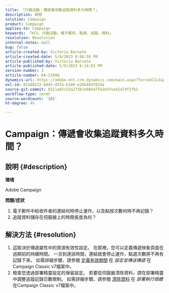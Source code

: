```yaml
---
title: 「行銷活動：傳遞會收集追蹤資料多久時間？」
description: 說明
solution: Campaign
product: Campaign
applies-to: Campaign
keywords: 「KCS、行銷活動、電子郵件、點按、追蹤、資料」
resolution: Resolution
internal-notes: null
bug: false
article-created-by: Victoria Barnato
article-created-date: 5/9/2023 6:08:58 PM
article-published-by: Victoria Barnato
article-published-date: 5/9/2023 6:14:01 PM
version-number: 3
article-number: KA-21990
dynamics-url: https://adobe-ent.crm.dynamics.com/main.aspx?forceUCI=1&pagetype=entityrecord&etn=knowledgearticle&id=d76b8b90-94ee-ed11-8849-6045bd006b25
exl-id: 8fa88122-b8d3-45fa-b106-e26b404702da
source-git-commit: 0311a02c52a273bce96b47fe2d3fea41a74f2fb2
workflow-type: tm+mt
source-wordcount: '165'
ht-degree: 4%

---
```


# Campaign：傳遞會收集追蹤資料多久時間？

## 說明 {#description}


<b>環境</b>

Adobe Campaign

<b>問題/症狀</b>

1. 電子郵件中給收件者的連結何時停止運作，以及點按次數何時不再記錄？
2. 追蹤資料儲存在伺服器上的時間長度為何？



## 解決方法 {#resolution}


1. 這取決於傳遞屬性中的資源有效性設定。 在那裡，您可以定義傳遞映象頁面在過期前的持續時間。 一旦到達該時間，連結就會停止運作，點選次數將不再有記錄下來。 如需詳細步驟，請參閱 [定義有效期間](https://experienceleague.adobe.com/docs/campaign-classic/using/sending-messages/key-steps-when-creating-a-delivery/steps-sending-the-delivery.html?lang=en#defining-validity-period) 在 *設定並傳送傳遞* 在Campaign Classic v7檔案中。
2. 檢查您透過部署精靈設定的保留設定。 若要從伺服器清除資料，請在部署精靈中調整追蹤記錄日數限制。 如需詳細步驟，請參閱 [清除資料](https://experienceleague.adobe.com/docs/campaign-classic/using/installing-campaign-classic/initial-configuration/deploying-an-instance.html?lang=en#purging-data) 在 *部署執行個體* 在Campaign Classic v7檔案中。
